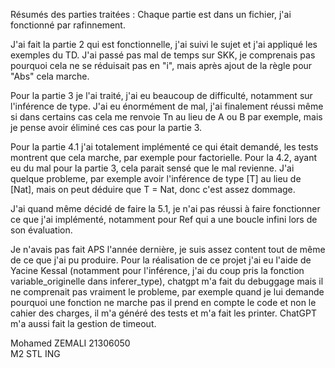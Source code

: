 Résumés des parties traitées :
Chaque partie est dans un fichier, j'ai fonctionné par rafinnement.

J'ai fait la partie 2 qui est fonctionnelle, j'ai suivi le sujet et j'ai appliqué les exemples du TD.
J'ai passé pas mal de temps sur SKK, je comprenais pas pourquoi cela ne se réduisait pas en "i", mais après ajout de la règle pour "Abs" cela marche.

Pour la partie 3 je l'ai traité, j'ai eu beaucoup de difficulté, notamment sur l'inférence de type. J'ai eu énormément de mal, j'ai finalement réussi même si dans certains cas cela me renvoie Tn au lieu de A ou B par exemple, mais je pense avoir éliminé ces cas pour la partie 3.

Pour la partie 4.1 j'ai totalement implémenté ce qui était demandé, les tests montrent que cela marche, par exemple pour factorielle.
Pour la 4.2, ayant eu du mal pour la partie 3, cela parait sensé que le mal revienne. J'ai quelque probleme, par exemple avoir l'inférence de type [T] au lieu de [Nat], mais on peut déduire que T = Nat, donc c'est assez dommage.

J'ai quand même décidé de faire la 5.1, je n'ai pas réussi à faire fonctionner ce que j'ai implémenté, notamment pour Ref qui a une boucle infini lors de son évaluation.


Je n'avais pas fait APS l'année dernière, je suis assez content tout de même de ce que j'ai pu produire. Pour la réalisation de ce projet j'ai eu l'aide de Yacine Kessal (notamment pour l'inférence, j'ai du coup pris la fonction variable_originelle dans inferer_type), chatgpt m'a fait du debuggage mais il ne comprenait pas vraiment le probleme, par exemple quand je lui demande pourquoi une fonction ne marche pas il prend en compte le code et non le cahier des charges, il m'a généré des tests et m'a fait les printer. ChatGPT m'a aussi fait la gestion de timeout.

Mohamed ZEMALI
21306050   
M2 STL ING